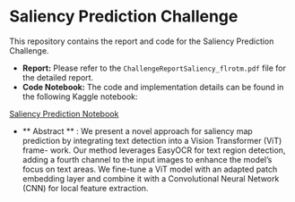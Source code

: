 # Saliency Prediction Challenge

This repository contains the report and code for the Saliency Prediction Challenge.

- **Report:** Please refer to the `ChallengeReportSaliency_flrotm.pdf` file for the detailed report.
- **Code Notebook:** The code and implementation details can be found in the following Kaggle notebook:

[Saliency Prediction Notebook](https://www.kaggle.com/code/flrotm/saliency)

- ** Abstract ** : We present a novel approach for saliency map prediction
by integrating text detection into a Vision Transformer (ViT) frame-
work. Our method leverages EasyOCR for text region detection, adding
a fourth channel to the input images to enhance the model’s focus on
text areas. We fine-tune a ViT model with an adapted patch embedding
layer and combine it with a Convolutional Neural Network (CNN) for
local feature extraction.

